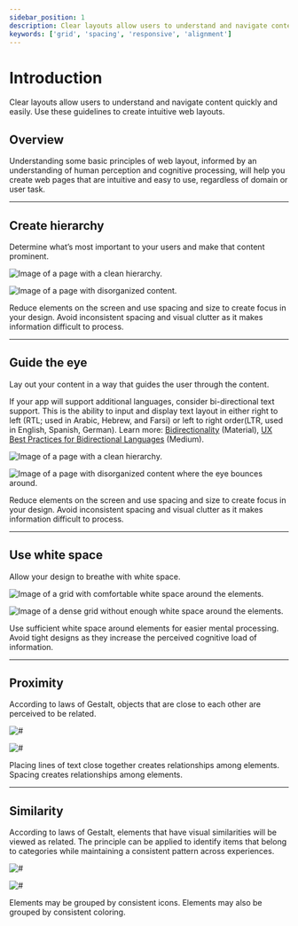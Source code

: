 ```yaml
---
sidebar_position: 1
description: Clear layouts allow users to understand and navigate content quickly and easily. Use these guidelines to create intuitive web layouts. 
keywords: ['grid', 'spacing', 'responsive', 'alignment']
---
```


# Introduction

Clear layouts allow users to understand and navigate content quickly and easily. Use these guidelines to create intuitive web layouts. 

## Overview

Understanding some basic principles of web layout, informed by an understanding of human perception and cognitive processing, will help you create web pages that are intuitive and easy to use, regardless of domain or user task.

---

## Create hierarchy

Determine what’s most important to your users and make that content prominent. 

<DoDontGrid>
  <DoDontRow>
  <DoDontImage>

![Image of a page with a clean hierarchy.](./images/layout-hierarchy-do.png)

  </DoDontImage>
  <DoDontImage>

![Image of a page with disorganized content.](./images/layout-hierarchy-dont.png)

  </DoDontImage>
  </DoDontRow>
  <DoDontRow>
    <DoDont type="do">Reduce elements on the screen and use spacing and size to create focus in your design.</DoDont>
    <DoDont type="dont">Avoid inconsistent spacing and visual clutter as it makes information difficult to process.</DoDont>
  </DoDontRow>
</DoDontGrid>

---

## Guide the eye 

Lay out your content in a way that guides the user through the content.

If your app will support additional languages, consider bi-directional text support. This is the ability to input and display text layout in either right to left (RTL; used in Arabic, Hebrew, and Farsi) or left to right order(LTR, used in English, Spanish, German). Learn more: [Bidirectionality](https://material.io/design/usability/bidirectionality.html) (Material), [UX Best Practices for Bidirectional Languages](https://medium.com/better-marketing/ux-best-practices-for-bi-directional-languages-9bd7b96dc8c2) (Medium).


<DoDontGrid>
  <DoDontRow>
  <DoDontImage>

![Image of a page with a clean hierarchy.](./images/guide-do.png)

  </DoDontImage>
  <DoDontImage>

![Image of a page with disorganized content where the eye bounces around.](./images/guide-dont.png)

  </DoDontImage>
  </DoDontRow>
  <DoDontRow>
    <DoDont type="do">Reduce elements on the screen and use spacing and size to create focus in your design.</DoDont>
    <DoDont type="dont">Avoid inconsistent spacing and visual clutter as it makes information difficult to process.</DoDont>
  </DoDontRow>
</DoDontGrid>

---

## Use white space 

Allow your design to breathe with white space. 

<DoDontGrid>
  <DoDontRow>
  <DoDontImage>

![Image of a grid with comfortable white space around the elements.](./images/white-space-do.png)

  </DoDontImage>
  <DoDontImage>

![Image of a dense grid without enough white space around the elements.](./images/white-space-dont.png)

  </DoDontImage>
  </DoDontRow>
  <DoDontRow>
    <DoDont type="do">Use sufficient white space around elements for easier mental processing.</DoDont>
    <DoDont type="dont">Avoid tight designs as they increase the perceived cognitive load of information.</DoDont>
  </DoDontRow>
</DoDontGrid>

---

## Proximity 

According to laws of Gestalt, objects that are close to each other are perceived to be related.

<DoDontGrid>
  <DoDontRow>
  <DoDontImage>

![#](./images/proximity.png)

  </DoDontImage>
  <DoDontImage>

![#](./images/proximity-2.png)

  </DoDontImage>
  </DoDontRow>
  <DoDontRow>
    <DoDont type="do">Placing lines of text close together creates relationships among elements. </DoDont>
    <DoDont type="do">Spacing creates relationships among elements. </DoDont>
  </DoDontRow>
</DoDontGrid>

---

## Similarity 

According to laws of Gestalt, elements that have visual similarities will be viewed as related. The principle can be applied to identify items that belong to categories while maintaining a consistent pattern across experiences.

<DoDontGrid>
  <DoDontRow>
  <DoDontImage>

![#](./images/similarity.png)

  </DoDontImage>
  <DoDontImage>

![#](./images/similarity-2.png)

  </DoDontImage>
  </DoDontRow>
  <DoDontRow>
    <DoDont type="do">Elements may be grouped by consistent icons.</DoDont>
    <DoDont type="do">Elements may also be grouped by consistent coloring. </DoDont>
  </DoDontRow>
</DoDontGrid>

